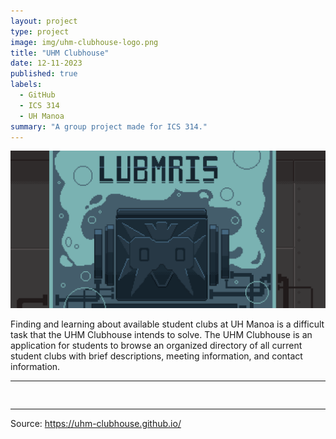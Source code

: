 ```yaml
---
layout: project
type: project
image: img/uhm-clubhouse-logo.png
title: "UHM Clubhouse"
date: 12-11-2023
published: true
labels:
  - GitHub
  - ICS 314
  - UH Manoa
summary: "A group project made for ICS 314."
---
```


<img class="img-fluid" src="../img/lumbris-header.png">

Finding and learning about available student clubs at UH Manoa is a difficult task that the UHM Clubhouse intends to solve. The UHM Clubhouse is an application for students to browse an organized directory of all current student clubs with brief descriptions, meeting information, and contact information.

<hr>

<pre>

</pre>

<hr>

Source: <a href="https://uhm-clubhouse.github.io/"><i class="large github icon "></i>https://uhm-clubhouse.github.io/</a>
